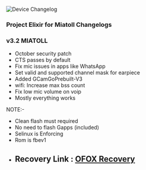 ![Device Changelog](https://i.imgur.com/C0Wcdr5.png)
### Project Elixir for Miatoll Changelogs

### v3.2 MIATOLL
- October security patch
- CTS passes by default
- Fix mic issues in apps like WhatsApp
- Set valid and supported channel mask for earpiece
- Added GCamGoPrebuilt-V3
- wifi: Increase max bss count
- Fix low mic volume on voip
- Mostly everything works

NOTE:- 
- Clean flash must required
- No need to flash Gapps (included)
- Selinux is Enforcing
- Rom is fbev1
- ## Recovery Link : [OFOX Recovery](https://orangefox.download/release/6327989a3c05f43c193c0acb)

